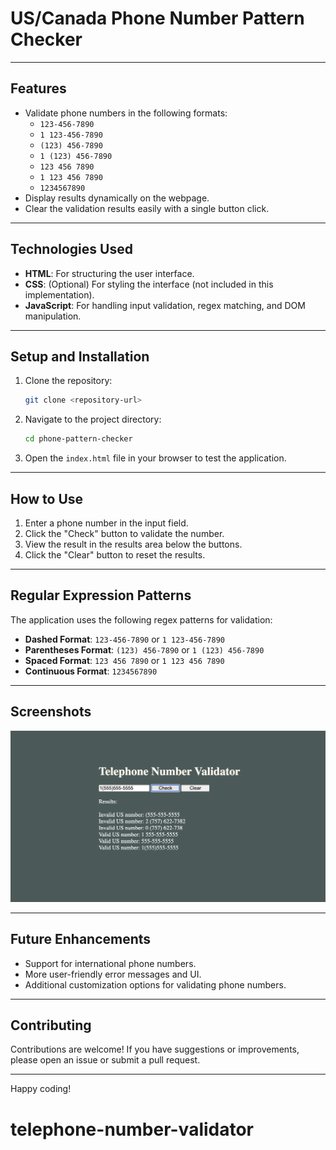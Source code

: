 # US/Canada Phone Number Pattern Checker

---

## Features

- Validate phone numbers in the following formats:
  - `123-456-7890`
  - `1 123-456-7890`
  - `(123) 456-7890`
  - `1 (123) 456-7890`
  - `123 456 7890`
  - `1 123 456 7890`
  - `1234567890`
- Display results dynamically on the webpage.
- Clear the validation results easily with a single button click.

---

## Technologies Used

- **HTML**: For structuring the user interface.
- **CSS**: (Optional) For styling the interface (not included in this implementation).
- **JavaScript**: For handling input validation, regex matching, and DOM manipulation.

---

## Setup and Installation

1. Clone the repository:
   ```bash
   git clone <repository-url>
   ```

2. Navigate to the project directory:
   ```bash
   cd phone-pattern-checker
   ```

3. Open the `index.html` file in your browser to test the application.

---

## How to Use

1. Enter a phone number in the input field.
2. Click the "Check" button to validate the number.
3. View the result in the results area below the buttons.
4. Click the "Clear" button to reset the results.

---

## Regular Expression Patterns

The application uses the following regex patterns for validation:

- **Dashed Format**: `123-456-7890` or `1 123-456-7890`
- **Parentheses Format**: `(123) 456-7890` or `1 (123) 456-7890`
- **Spaced Format**: `123 456 7890` or `1 123 456 7890`
- **Continuous Format**: `1234567890`

---

## Screenshots

![snapshot](telephone-number-validator.png) 

---

## Future Enhancements

- Support for international phone numbers.
- More user-friendly error messages and UI.
- Additional customization options for validating phone numbers.

---

## Contributing

Contributions are welcome! If you have suggestions or improvements, please open an issue or submit a pull request.

---

Happy coding!
# telephone-number-validator
